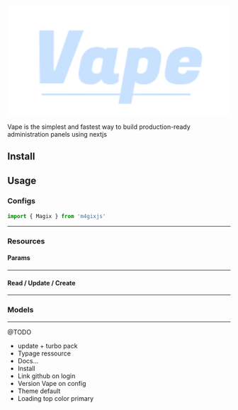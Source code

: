 <p align="center">
    <img src="/public/app/logo.svg" width="500"/><br/>
</p>

Vape is the simplest and fastest way to build production-ready administration panels using nextjs

## Install

## Usage

### Configs

```JAVASCRIPT
import { Magix } from 'm4gixjs'
```

---

### Resources

#### Params

---

#### Read / Update / Create

---

### Models

---

@TODO

-   update + turbo pack
-   Typage ressource
-   Docs...
-   Install
-   Link github on login
-   Version Vape on config
-   Theme default
-   Loading top color primary

